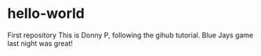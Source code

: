# hello-world
First repository
This is Donny P, following the gihub tutorial.
Blue Jays game last night was great!
